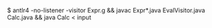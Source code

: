 
$ antlr4 -no-listener -visitor Expr.g && javac Expr*.java EvalVisitor.java Calc.java  && java Calc < input
